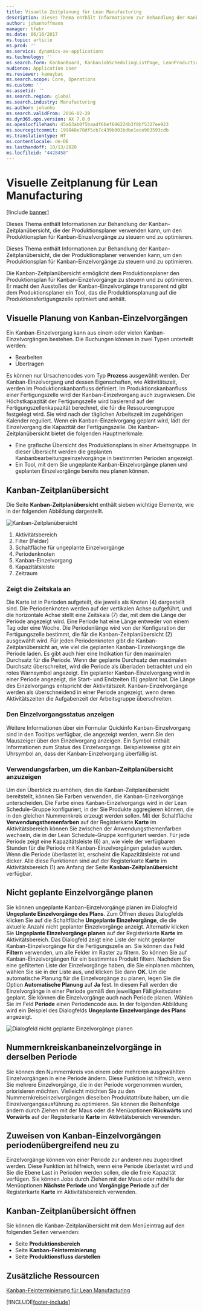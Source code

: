 ```yaml
---
title: Visuelle Zeitplanung für Lean Manufacturing
description: Dieses Thema enthält Informationen zur Behandlung der Kanban-Zeitplanübersicht, die der Produktionsplaner verwenden kann, um den Produktionsplan für Kanban-Einzelvorgänge zu steuern und zu optimieren.
author: johanhoffmann
manager: tfehr
ms.date: 06/16/2017
ms.topic: article
ms.prod: ''
ms.service: dynamics-ax-applications
ms.technology: ''
ms.search.form: KanbanBoard, KanbanJobSchedulingListPage, LeanProductionFlowVisualization, KanbanBoardUnplannedJobs
audience: Application User
ms.reviewer: kamaybac
ms.search.scope: Core, Operations
ms.custom: ''
ms.assetid: ''
ms.search.region: global
ms.search.industry: Manufacturing
ms.author: johanho
ms.search.validFrom: 2016-02-28
ms.dyn365.ops.version: AX 7.0.0
ms.openlocfilehash: 45a63ab0f5baadf6bef646224b3f0bf5327ee923
ms.sourcegitcommit: 199848e78df5cb7c439b001bdbe1ece963593cdb
ms.translationtype: HT
ms.contentlocale: de-DE
ms.lasthandoff: 10/13/2020
ms.locfileid: "4428458"
---
```

# <a name="visual-scheduling-for-lean-manufacturing"></a>Visuelle Zeitplanung für Lean Manufacturing

[!include [banner](../includes/banner.md)]

Dieses Thema enthält Informationen zur Behandlung der Kanban-Zeitplanübersicht, die der Produktionsplaner verwenden kann, um den Produktionsplan für Kanban-Einzelvorgänge zu steuern und zu optimieren.

Dieses Thema enthält Informationen zur Behandlung der Kanban-Zeitplanübersicht, die der Produktionsplaner verwenden kann, um den Produktionsplan für Kanban-Einzelvorgänge zu steuern und zu optimieren.

Die Kanban-Zeitplanübersicht ermöglicht dem Produktionsplaner den Produktionsplan für Kanban-Einzelvorgänge zu steuern und zu optimieren. Er macht den Ausstoßes der Kanban-Einzelvorgänge transparent  nd gibt dem Produktionsplaner ein Tool, das die Produktionsplanung auf die Produktionsfertigungszelle optimiert und anhält.

## <a name="visual-scheduling-of-kanban-jobs"></a>Visuelle Planung von Kanban-Einzelvorgängen
Ein Kanban-Einzelvorgang kann aus einem oder vielen Kanban-Einzelvorgängen bestehen. Die Buchungen können in zwei Typen unterteilt werden:

-   Bearbeiten
-   Übertragen

Es können nur Ursachencodes vom Typ **Prozess** ausgewählt werden. Der Kanban-Einzelvorgang und dessen Eigenschaften, wie Aktivitätszeit, werden im Produktionskanbanfluss definiert. Im Produktionskanbanfluss einer Fertigungszelle wird der Kanban-Einzelvorgang auch zugewiesen. Die Höchstkapazität der Fertigungszelle wird basierend auf der Fertigungszellenkapazität berechnet, die für die Ressourcengruppe festgelegt wird. Sie wird nach der täglichen Arbeitszeit im zugehörigen Kalender reguliert. Wenn ein Kanban-Einzelvorgang geplant wird, lädt der Einzelvorgang die Kapazität der Fertigungszelle. Die Kanban-Zeitplanübersicht bietet die folgenden Hauptmerkmale:

-   Eine grafische Übersicht des Produktionsplans in einer Arbeitsgruppe. In dieser Übersicht werden die geplanten Kanbanbearbeitungseinzelvorgänge in bestimmten Perioden angezeigt.
-   Ein Tool, mit dem Sie ungeplante Kanban-Einzelvorgänge planen und geplanten Einzelvorgänge bereits neu planen können.

## <a name="kanban-schedule-board"></a>Kanban-Zeitplanübersicht
Die Seite **Kanban-Zeitplanübersicht** enthält sieben wichtige Elemente, wie in der folgenden Abbildung dargestellt. 

![Kanban-Zeitplanübersicht](./media/kanban-schedule-board-1024x554.png)
1.  Aktivitätsbereich
2.  Filter (Felder)
3.  Schaltfläche für ungeplante Einzelvorgänge
4.  Periodenknoten
5.  Kanban-Einzelvorgang
6.  Kapazitätsleiste
7.  Zeitraum

### <a name="view-the-time-scale"></a>Zeigt die Zeitskala an

Die Karte ist in Perioden aufgeteilt, die jeweils als Knoten (4) dargestellt sind. Die Periodenknoten werden auf der vertikalen Achse aufgeführt, und die horizontale Achse stellt eine Zeitskala (7) dar, mit dem die Länge der Periode angezeigt wird. Eine Periode hat eine Länge entweder von einem Tag oder eine Woche. Die Periodenlänge wird von der Konfiguration der Fertigungszelle bestimmt, die für die Kanban-Zeitplanübersicht (2) ausgewählt wird. Für jeden Periodenknoten gibt die Kanban-Zeitplanübersicht an, wie viel die geplanten Kanban-Einzelvorgänge die Periode laden. Es gibt auch hier eine Indikation für den maximalen Durchsatz für die Periode. Wenn der geplante Durchsatz den maximalen Durchsatz überschreitet, wird die Periode als überladen betrachtet und ein rotes Warnsymbol angezeigt. Ein geplanter Kanban-Einzelvorgang wird in einer Periode angezeigt, die Start- und Endzeiten (5) geplant hat. Die Länge des Einzelvorgangs entspricht der Aktivitätszeit. Kanban-Einzelvorgänge werden als überschneidend in einer Periode angezeigt, wenn deren Aktivitätszeiten die Aufgabenzeit der Arbeitsgruppe überschreiten.

### <a name="view-job-status"></a>Den Einzelvorgangsstatus anzeigen

Weitere Informationen über ein Formular Quickinfo Kanban-Einzelvorgang sind in den Tooltips verfügbar, die angezeigt werden, wenn Sie den Mauszeiger über den Einzelvorgang anzeigen. Ein Symbol enthält Informationen zum Status des Einzelvorgangs. Beispielsweise gibt ein Uhrsymbol an, dass der Kanban-Einzelvorgang überfällig ist.

### <a name="use-colors-to-view-the-kanban-schedule-board"></a>Verwendungsfarben, um die Kanban-Zeitplanübersicht anzuzeigen

Um den Überblick zu erhöhen, den die Kanban-Zeitplanübersicht bereitstellt, können Sie Farben verwenden, die Kanban-Einzelvorgänge unterscheiden. Die Farbe eines Kanban-Einzelvorgangs wird in der Lean Schedule-Gruppe konfiguriert, in der Sie Produkte aggregieren können, die in den gleichen Nummernkreis erzeugt werden sollen. Mit der Schaltfläche **Verwendungsthemenfarben** auf der Registerkarte **Karte** im Aktivitätsbereich können Sie zwischen der Anwendungsthemenfarben wechseln, die in der Lean Schedule-Gruppe konfiguriert werden. Für jede Periode zeigt eine Kapazitätsleiste (6) an, wie viele der verfügbaren Stunden für die Periode mit Kanban-Einzelvorgängen geladen wurden. Wenn die Periode überlastet ist, erscheint die Kapazitätsleiste rot und dicker. Alle diese Funktionen sind auf der Registerkarte **Karte** im Aktivitätsbereich (1) am Anfang der Seite **Kanban-Zeitplanübersicht** verfügbar.

## <a name="plan-unplanned-jobs"></a>Nicht geplante Einzelvorgänge planen
Sie können ungeplante Kanban-Einzelvorgänge planen im Dialogfeld **Ungeplante Einzelvorgänge des Plans**. Zum Öffnen dieses Dialogfelds klicken Sie auf die Schaltfläche **Ungeplante Einzelvorgänge**, die die aktuelle Anzahl nicht geplanter Einzelvorgänge anzeigt. Alternativ klicken Sie **Ungeplante Einzelvorgänge planen** auf der Registerkarte **Karte** im Aktivitätsbereich. Das Dialogfeld zeigt eine Liste der nicht geplanter Kanban-Einzelvorgänge für die Fertigungszelle an. Sie können das Feld **Filtern** verwenden, um alle Felder im Raster zu filtern. So können Sie auf Kanban-Einzelvorgängen für ein bestimmtes Produkt filtern. Nachdem Sie eine gefilterten Liste der Einzelvorgänge haben, die Sie einplanen möchten, wählen Sie sie in der Liste aus, und klicken Sie dann **OK**. Um die automatische Planung für die Einzelvorgänge zu planen, legen Sie die Option **Automatische Planung** auf **Ja** fest. In diesem Fall werden die Einzelvorgänge in einer Periode gemäß den jeweiligen Fälligkeitsdaten geplant. Sie können die Einzelvorgänge auch nach Periode planen. Wählen Sie im Feld **Periode** einen Periodencode aus. In der folgenden Abbildung wird ein Beispiel des Dialogfelds **Ungeplante Einzelvorgänge des Plans** angezeigt. 

![Dialogfeld nicht geplante Einzelvorgänge planen](./media/plan-unplanned-jobs-1024x564.png)

## <a name="sequence-kanban-jobs-within-the-same-period"></a>Nummernkreiskanbaneinzelvorgänge in derselben Periode
Sie können den Nummernkreis von einem oder mehreren ausgewählten Einzelvorgängen in eine Periode ändern. Diese Funktion ist hilfreich, wenn Sie mehrere Einzelvorgänge, die in der Periode vorgenommen wurden, priorisieren möchten. Vielleicht möchten Sie zu den Nummernkreiseinzelvorgängen dieselben Produktattribute haben, um die Einzelvorgangsausführung zu optimieren. Sie können die Reihenfolge ändern durch Ziehen mit der Maus oder die Menüoptionen **Rückwärts** und **Vorwärts** auf der Registerkarte **Karte** im Aktivitätsbereich verwenden.

## <a name="reassign-kanban-jobs-across-periods"></a>Zuweisen von Kanban-Einzelvorgängen periodenübergreifend neu zu
Einzelvorgänge können von einer Periode zur anderen neu zugeordnet werden. Diese Funktion ist hilfreich, wenn eine Periode überlastet wird und Sie die Ebene Last in Perioden werden sollen, die die freie Kapazität verfügen. Sie können Jobs durch Ziehen mit der Maus oder mithilfe der Menüoptionen **Nächste Periode** und **Vorgängige Periode** auf der Registerkarte **Karte** im Aktivitätsbereich verwenden.

## <a name="open-the-kanban-schedule-board"></a>Kanban-Zeitplanübersicht öffnen
Sie können die Kanban-Zeitplanübersicht mit dem Menüeintrag auf den folgenden Seiten verwenden:

-   Seite **Produktionsbereich**
-   Seite **Kanban-Feinterminierung**
-   Seite **Produktionsfluss darstellen**


<a name="additional-resources"></a>Zusätzliche Ressourcen
--------

[Kanban-Feinterminierung für Lean Manufacturing](lean-manufacturing-kanban-job-scheduling.md)



[!INCLUDE[footer-include](../../includes/footer-banner.md)]